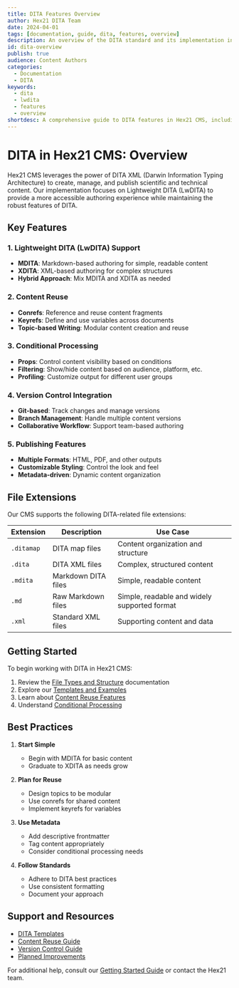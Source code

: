 ```yaml
---
title: DITA Features Overview
author: Hex21 DITA Team
date: 2024-04-01
tags: [documentation, guide, dita, features, overview]
description: An overview of the DITA standard and its implementation in Hex21.
id: dita-overview
publish: true
audience: Content Authors
categories:
  - Documentation
  - DITA
keywords:
  - dita
  - lwdita
  - features
  - overview
shortdesc: A comprehensive guide to DITA features in Hex21 CMS, including content reuse, conditional processing, and version control.
---
```


# DITA in Hex21 CMS: Overview

Hex21 CMS leverages the power of DITA XML (Darwin Information Typing Architecture) to create, manage, and publish scientific and technical content. Our implementation focuses on Lightweight DITA (LwDITA) to provide a more accessible authoring experience while maintaining the robust features of DITA.

## Key Features

### 1. Lightweight DITA (LwDITA) Support
- **MDITA**: Markdown-based authoring for simple, readable content
- **XDITA**: XML-based authoring for complex structures
- **Hybrid Approach**: Mix MDITA and XDITA as needed

### 2. Content Reuse
- **Conrefs**: Reference and reuse content fragments
- **Keyrefs**: Define and use variables across documents
- **Topic-based Writing**: Modular content creation and reuse

### 3. Conditional Processing
- **Props**: Control content visibility based on conditions
- **Filtering**: Show/hide content based on audience, platform, etc.
- **Profiling**: Customize output for different user groups

### 4. Version Control Integration
- **Git-based**: Track changes and manage versions
- **Branch Management**: Handle multiple content versions
- **Collaborative Workflow**: Support team-based authoring

### 5. Publishing Features
- **Multiple Formats**: HTML, PDF, and other outputs
- **Customizable Styling**: Control the look and feel
- **Metadata-driven**: Dynamic content organization

## File Extensions

Our CMS supports the following DITA-related file extensions:

| Extension | Description | Use Case |
|-----------|-------------|----------|
| `.ditamap` | DITA map files | Content organization and structure |
| `.dita` | DITA XML files | Complex, structured content |
| `.mdita` | Markdown DITA files | Simple, readable content |
| `.md` | Raw Markdown files | Simple, readable and widely supported format |
| `.xml` | Standard XML files | Supporting content and data |

## Getting Started

To begin working with DITA in Hex21 CMS:

1. Review the [File Types and Structure](file-types.mdita) documentation
2. Explore our [Templates and Examples](templates/index.mdita)
3. Learn about [Content Reuse Features](content-reuse.mdita)
4. Understand [Conditional Processing](conditional-processing.mdita)

## Best Practices

1. **Start Simple**
   - Begin with MDITA for basic content
   - Graduate to XDITA as needs grow

2. **Plan for Reuse**
   - Design topics to be modular
   - Use conrefs for shared content
   - Implement keyrefs for variables

3. **Use Metadata**
   - Add descriptive frontmatter
   - Tag content appropriately
   - Consider conditional processing needs

4. **Follow Standards**
   - Adhere to DITA best practices
   - Use consistent formatting
   - Document your approach

## Support and Resources

- [DITA Templates](templates/index.mdita)
- [Content Reuse Guide](content-reuse.mdita)
- [Version Control Guide](version-control.mdita)
- [Planned Improvements](roadmap.mdita)

For additional help, consult our [Getting Started Guide](/docs/getting-started) or contact the Hex21 team. 